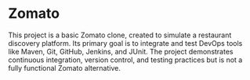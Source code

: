 # Zomato
This project is a basic Zomato clone, created to simulate a restaurant discovery platform. Its primary goal is to integrate and test DevOps tools like Maven, Git, GitHub, Jenkins, and JUnit. The project demonstrates continuous integration, version control, and testing practices but is not a fully functional Zomato alternative.
